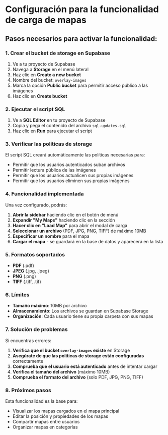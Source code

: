 # Configuración para la funcionalidad de carga de mapas

## Pasos necesarios para activar la funcionalidad:

### 1. Crear el bucket de storage en Supabase

1. Ve a tu proyecto de Supabase
2. Navega a **Storage** en el menú lateral
3. Haz clic en **Create a new bucket**
4. Nombre del bucket: `overlay-images`
5. Marca la opción **Public bucket** para permitir acceso público a las imágenes
6. Haz clic en **Create bucket**

### 2. Ejecutar el script SQL

1. Ve a **SQL Editor** en tu proyecto de Supabase
2. Copia y pega el contenido del archivo `sql-updates.sql`
3. Haz clic en **Run** para ejecutar el script

### 3. Verificar las políticas de storage

El script SQL creará automáticamente las políticas necesarias para:
- Permitir que los usuarios autenticados suban archivos
- Permitir lectura pública de las imágenes
- Permitir que los usuarios actualicen sus propias imágenes
- Permitir que los usuarios eliminen sus propias imágenes

### 4. Funcionalidad implementada

Una vez configurado, podrás:

1. **Abrir la sidebar** haciendo clic en el botón de menú
2. **Expandir "My Maps"** haciendo clic en la sección
3. **Hacer clic en "Load Map"** para abrir el modal de carga
4. **Seleccionar un archivo** (PDF, JPG, PNG, TIFF) de máximo 10MB
5. **Especificar un nombre** para el mapa
6. **Cargar el mapa** - se guardará en la base de datos y aparecerá en la lista

### 5. Formatos soportados

- **PDF** (.pdf)
- **JPEG** (.jpg, .jpeg)
- **PNG** (.png)
- **TIFF** (.tiff, .tif)

### 6. Límites

- **Tamaño máximo**: 10MB por archivo
- **Almacenamiento**: Los archivos se guardan en Supabase Storage
- **Organización**: Cada usuario tiene su propia carpeta con sus mapas

### 7. Solución de problemas

Si encuentras errores:

1. **Verifica que el bucket `overlay-images` existe** en Storage
2. **Asegúrate de que las políticas de storage están configuradas** correctamente
3. **Comprueba que el usuario está autenticado** antes de intentar cargar
4. **Verifica el tamaño del archivo** (máximo 10MB)
5. **Comprueba el formato del archivo** (solo PDF, JPG, PNG, TIFF)

### 8. Próximos pasos

Esta funcionalidad es la base para:
- Visualizar los mapas cargados en el mapa principal
- Editar la posición y propiedades de los mapas
- Compartir mapas entre usuarios
- Organizar mapas en categorías 